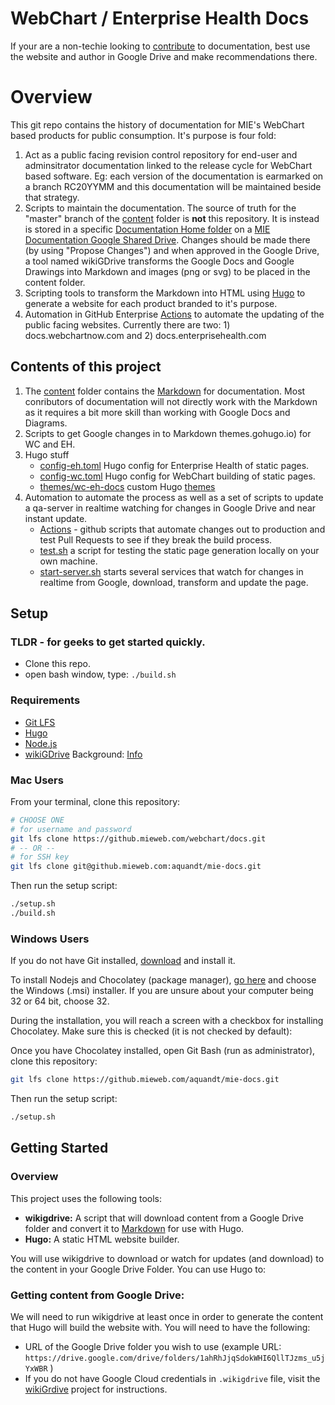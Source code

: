 # WebChart / Enterprise Health Docs

If your are a non-techie looking to [contribute](content/contributing-to-this-documentation.md) to documentation, best use the website and author in Google Drive and make recommendations there.

# Overview

This git repo contains the history of documentation for MIE's WebChart based products for public consumption.  It's purpose is four fold:  

1. Act as a public facing revision control repository for end-user and adminsitrator documentation linked to the release cycle for WebChart based software.  Eg: each version of the documentation is earmarked on a branch RC20YYMM and this documentation will be maintained beside that strategy.
2. Scripts to maintain the documentation. The source of truth for the "master" branch of the [content](content) folder is **not** this repository.  It is instead is stored in a specific [Documentation Home folder](https://drive.google.com/drive/u/0/folders/1nwb2j9w6LFZASdr3ouUXPmouw4tynHv-) on a [MIE Documentation Google Shared Drive](https://drive.google.com/drive/u/0/folders/0ALfGlL3hJS03Uk9PVA).  Changes should be made there (by using "Propose Changes") and when approved in the Google Drive, a tool named wikiGDrive transforms the Google Docs and Google Drawings into Markdown and images (png or svg) to be placed in the content folder.
3. Scripting tools to transform the Markdown into HTML using [Hugo](https://gohugo.io) to generate a website for each product branded to it's purpose.
4. Automation in GitHub Enterprise [Actions](.github/workflows) to automate the updating of the public facing websites.  Currently there are two:  1) docs.webchartnow.com and 2) docs.enterprisehealth.com

## Contents of this project

1. The [content](content) folder contains the [Markdown](https://www.markdownguide.org/basic-syntax/) for documentation.  Most conributors of documentation will not directly work with the Markdown as it requires a bit more skill than working with Google Docs and Diagrams.
2. Scripts to get Google changes in to Markdown
themes.gohugo.io) for WC and EH.
3. Hugo stuff
    - [config-eh.toml](config-eh.toml) Hugo config for Enterprise Health of static pages.
    - [config-wc.toml](config-wc.toml) Hugo config for WebChart building of static pages.
    - [themes/wc-eh-docs](themes/wc-eh-docs) custom Hugo [themes](https://themes.gohugo.io)
4. Automation to automate the process as well as a set of scripts to update a qa-server in realtime watching for changes in Google Drive and near instant update.
    - [Actions](.github/workflows) - github scripts that automate changes out to production and test Pull Requests to see if they break the build process.
    - [test.sh](test.sh) a script for testing the static page generation locally on your own machine.
    - [start-server.sh](start-server.sh) starts several services that watch for changes in realtime from Google, download, transform and update the page.

## Setup 
### TLDR - for geeks to get started quickly.

- Clone this repo.
- open bash window, type: `./build.sh`
### Requirements

- [Git LFS](https://git-lfs.github.com/)
- [Hugo](https://gohugo.io/)
- [Node.js](https://nodejs.org/en/download/package-manager/)
- [wikiGDrive](https://www.npmjs.com/package/@mieweb/wikigdrive) Background: [Info](https://docs.google.com/document/d/1H6vwfQXIexdg4ldfaoPUjhOZPnSkNn6h29WD6Fi-SBY/edit#heading=h.rv5b8ogzvg6h)

### Mac Users

From your terminal, clone this repository:

```bash
# CHOOSE ONE
# for username and password
git lfs clone https://github.mieweb.com/webchart/docs.git
# -- OR --
# for SSH key
git lfs clone git@github.mieweb.com:aquandt/mie-docs.git
```
Then run the setup script:
```bash
./setup.sh
./build.sh
```

### Windows Users

If you do not have Git installed, [download](https://git-scm.com/download/win) and install it.

To install Nodejs and Chocolatey (package manager), [go here](https://nodejs.org/en/download/package-manager/) and choose the Windows (.msi) installer. If you are unsure about your computer being 32 or 64 bit, choose 32.

During the installation, you will reach a screen with a checkbox for installing Chocolatey. Make sure this is checked (it is not checked by default):

Once you have Chocolatey installed, open Git Bash (run as administrator), clone this repository:
```bash
git lfs clone https://github.mieweb.com/aquandt/mie-docs.git
```
Then run the setup script:
```bash
./setup.sh
```


## Getting Started

### Overview

This project uses the following tools:

- **wikigdrive:**  A script that will download content from a Google Drive folder and convert it to [Markdown](https://www.markdownguide.org/cheat-sheet/) for use with Hugo.
- **Hugo:** A static HTML website builder.

You will use wikigdrive to download or watch for updates (and download) to the content in your Google Drive Folder.  You can use Hugo to:

### Getting content from Google Drive:

We will need to run wikigdrive at least once in order to generate the content that Hugo will build the website with.  You will need to have the following:

- URL of the Google Drive folder you wish to use (example URL: `https://drive.google.com/drive/folders/1ahRhJjqSdokWHI6QllTJzms_u5jYxWBR` )
- If you do not have Google Cloud credentials in `.wikigdrive` file, visit the [wikiGrdive](https://github.com/mieweb/wikiGDrive/blob/master/README.md#authorization) project for instructions.
